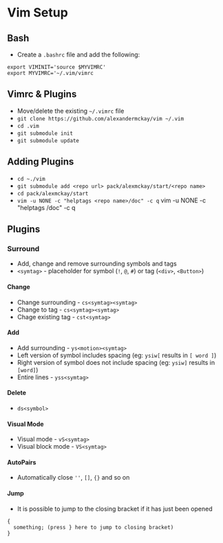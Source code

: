 # Vim Setup

## Bash

- Create a `.bashrc` file and add the following:
```
export VIMINIT='source $MYVIMRC'
export MYVIMRC='~/.vim/vimrc
```

## Vimrc & Plugins

- Move/delete the existing `~/.vimrc` file
- `git clone https://github.com/alexandermckay/vim ~/.vim`
- `cd .vim`
- `git submodule init`
- `git submodule update`

## Adding Plugins

- `cd ~./vim`
- `git submodule add <repo url> pack/alexmckay/start/<repo name>`
- `cd pack/alexmckay/start`
- `vim -u NONE -c "helptags <repo name>/doc" -c q`
vim -u NONE -c "helptags <repo name>/doc" -c q

## Plugins

### Surround

- Add, change and remove surrounding symbols and tags
- `<symtag>` - placeholder for symbol (`!`, `@`, `#`) or tag (`<div>`, `<Button>`)

#### Change
- Change surrounding - `cs<symtag><symtag>`
- Change to tag - `cs<symtag><symtag>`
- Chage existing tag - `cst<symtag>`

#### Add
- Add surrounding - `ys<motion><symtag>`
- Left version of symbol includes spacing (eg: `ysiw[` results in `[ word ]`)
- Right version of symbol does not include spacing (eg: `ysiw]` results in `[word]`)
- Entire lines - `yss<symtag>`

#### Delete
- `ds<symbol>`

#### Visual Mode
- Visual mode - `vS<symtag>`
- Visual block mode - `VS<symtag>`

#### AutoPairs

- Automatically close `''`, `[]`, `{}` and so on

#### Jump

- It is possible to jump to the closing bracket if it has just been opened
```
{
  something; (press } here to jump to closing bracket)
}
```

